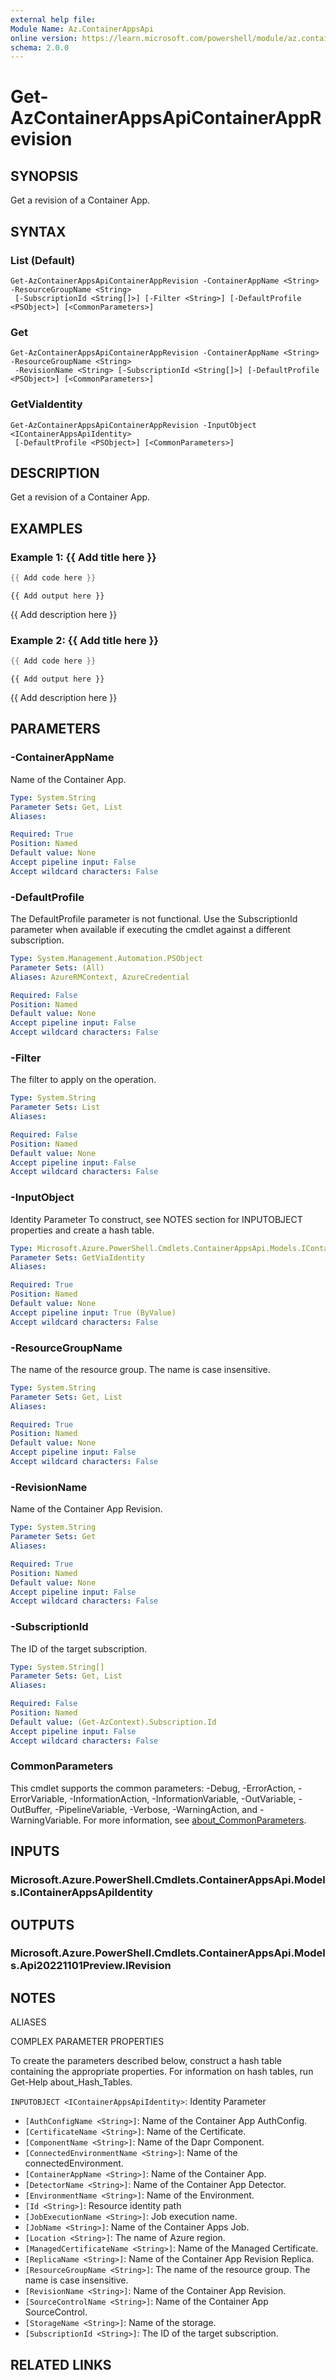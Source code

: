 ```yaml
---
external help file:
Module Name: Az.ContainerAppsApi
online version: https://learn.microsoft.com/powershell/module/az.containerappsapi/get-azcontainerappsapicontainerapprevision
schema: 2.0.0
---
```


# Get-AzContainerAppsApiContainerAppRevision

## SYNOPSIS
Get a revision of a Container App.

## SYNTAX

### List (Default)
```
Get-AzContainerAppsApiContainerAppRevision -ContainerAppName <String> -ResourceGroupName <String>
 [-SubscriptionId <String[]>] [-Filter <String>] [-DefaultProfile <PSObject>] [<CommonParameters>]
```

### Get
```
Get-AzContainerAppsApiContainerAppRevision -ContainerAppName <String> -ResourceGroupName <String>
 -RevisionName <String> [-SubscriptionId <String[]>] [-DefaultProfile <PSObject>] [<CommonParameters>]
```

### GetViaIdentity
```
Get-AzContainerAppsApiContainerAppRevision -InputObject <IContainerAppsApiIdentity>
 [-DefaultProfile <PSObject>] [<CommonParameters>]
```

## DESCRIPTION
Get a revision of a Container App.

## EXAMPLES

### Example 1: {{ Add title here }}
```powershell
{{ Add code here }}
```

```output
{{ Add output here }}
```

{{ Add description here }}

### Example 2: {{ Add title here }}
```powershell
{{ Add code here }}
```

```output
{{ Add output here }}
```

{{ Add description here }}

## PARAMETERS

### -ContainerAppName
Name of the Container App.

```yaml
Type: System.String
Parameter Sets: Get, List
Aliases:

Required: True
Position: Named
Default value: None
Accept pipeline input: False
Accept wildcard characters: False
```

### -DefaultProfile
The DefaultProfile parameter is not functional.
Use the SubscriptionId parameter when available if executing the cmdlet against a different subscription.

```yaml
Type: System.Management.Automation.PSObject
Parameter Sets: (All)
Aliases: AzureRMContext, AzureCredential

Required: False
Position: Named
Default value: None
Accept pipeline input: False
Accept wildcard characters: False
```

### -Filter
The filter to apply on the operation.

```yaml
Type: System.String
Parameter Sets: List
Aliases:

Required: False
Position: Named
Default value: None
Accept pipeline input: False
Accept wildcard characters: False
```

### -InputObject
Identity Parameter
To construct, see NOTES section for INPUTOBJECT properties and create a hash table.

```yaml
Type: Microsoft.Azure.PowerShell.Cmdlets.ContainerAppsApi.Models.IContainerAppsApiIdentity
Parameter Sets: GetViaIdentity
Aliases:

Required: True
Position: Named
Default value: None
Accept pipeline input: True (ByValue)
Accept wildcard characters: False
```

### -ResourceGroupName
The name of the resource group.
The name is case insensitive.

```yaml
Type: System.String
Parameter Sets: Get, List
Aliases:

Required: True
Position: Named
Default value: None
Accept pipeline input: False
Accept wildcard characters: False
```

### -RevisionName
Name of the Container App Revision.

```yaml
Type: System.String
Parameter Sets: Get
Aliases:

Required: True
Position: Named
Default value: None
Accept pipeline input: False
Accept wildcard characters: False
```

### -SubscriptionId
The ID of the target subscription.

```yaml
Type: System.String[]
Parameter Sets: Get, List
Aliases:

Required: False
Position: Named
Default value: (Get-AzContext).Subscription.Id
Accept pipeline input: False
Accept wildcard characters: False
```

### CommonParameters
This cmdlet supports the common parameters: -Debug, -ErrorAction, -ErrorVariable, -InformationAction, -InformationVariable, -OutVariable, -OutBuffer, -PipelineVariable, -Verbose, -WarningAction, and -WarningVariable. For more information, see [about_CommonParameters](http://go.microsoft.com/fwlink/?LinkID=113216).

## INPUTS

### Microsoft.Azure.PowerShell.Cmdlets.ContainerAppsApi.Models.IContainerAppsApiIdentity

## OUTPUTS

### Microsoft.Azure.PowerShell.Cmdlets.ContainerAppsApi.Models.Api20221101Preview.IRevision

## NOTES

ALIASES

COMPLEX PARAMETER PROPERTIES

To create the parameters described below, construct a hash table containing the appropriate properties. For information on hash tables, run Get-Help about_Hash_Tables.


`INPUTOBJECT <IContainerAppsApiIdentity>`: Identity Parameter
  - `[AuthConfigName <String>]`: Name of the Container App AuthConfig.
  - `[CertificateName <String>]`: Name of the Certificate.
  - `[ComponentName <String>]`: Name of the Dapr Component.
  - `[ConnectedEnvironmentName <String>]`: Name of the connectedEnvironment.
  - `[ContainerAppName <String>]`: Name of the Container App.
  - `[DetectorName <String>]`: Name of the Container App Detector.
  - `[EnvironmentName <String>]`: Name of the Environment.
  - `[Id <String>]`: Resource identity path
  - `[JobExecutionName <String>]`: Job execution name.
  - `[JobName <String>]`: Name of the Container Apps Job.
  - `[Location <String>]`: The name of Azure region.
  - `[ManagedCertificateName <String>]`: Name of the Managed Certificate.
  - `[ReplicaName <String>]`: Name of the Container App Revision Replica.
  - `[ResourceGroupName <String>]`: The name of the resource group. The name is case insensitive.
  - `[RevisionName <String>]`: Name of the Container App Revision.
  - `[SourceControlName <String>]`: Name of the Container App SourceControl.
  - `[StorageName <String>]`: Name of the storage.
  - `[SubscriptionId <String>]`: The ID of the target subscription.

## RELATED LINKS

